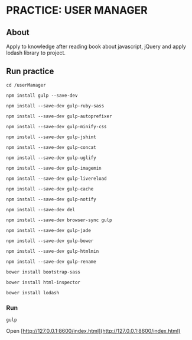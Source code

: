 # PRACTICE: USER MANAGER

## About

Apply to knowledge after reading book about javascript, jQuery and apply lodash library to project.

## Run practice

`cd /userManager`

`npm install gulp --save-dev`

`npm install --save-dev gulp-ruby-sass`

`npm install --save-dev gulp-autoprefixer`

`npm install --save-dev gulp-minify-css`

`npm install --save-dev gulp-jshint`

`npm install --save-dev gulp-concat`

`npm install --save-dev gulp-uglify`

`npm install --save-dev gulp-imagemin`

`npm install --save-dev gulp-livereload`

`npm install --save-dev gulp-cache`

`npm install --save-dev gulp-notify`

`npm install --save-dev del`

`npm install --save-dev browser-sync gulp`

`npm install --save-dev gulp-jade`

`npm install --save-dev gulp-bower`

`npm install --save-dev gulp-htmlmin`

`npm install --save-dev gulp-rename`

`bower install bootstrap-sass`

`bower install html-inspector`

`bower install lodash`

### Run

`gulp`

Open [http://127.0.0.1:8600/index.html](http://127.0.0.1:8600/index.html)